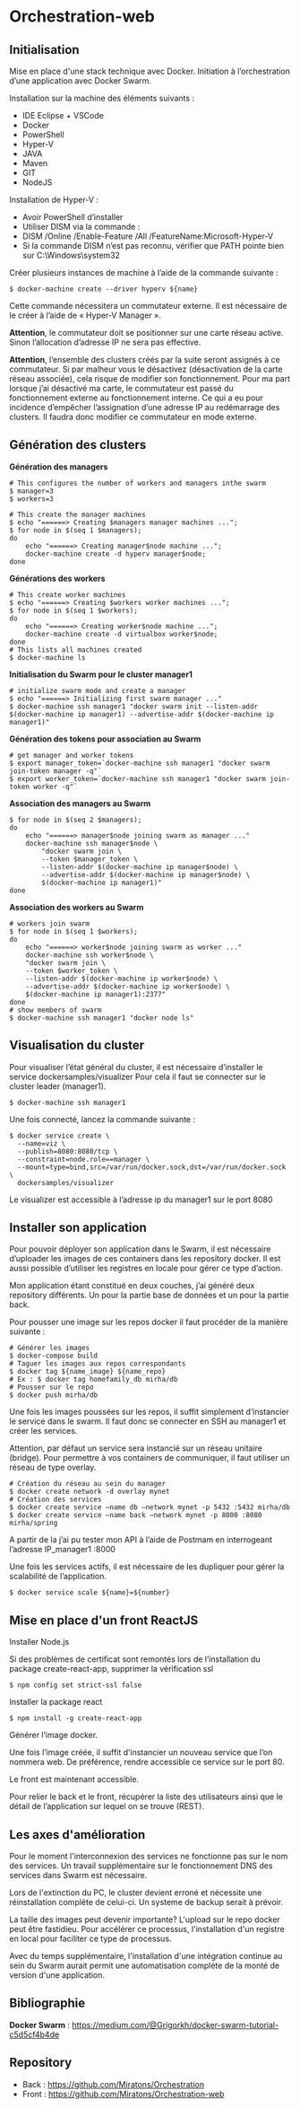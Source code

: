 # Orchestration-web

## Initialisation

Mise en place d'une stack technique avec Docker.
Initiation à l’orchestration d’une application avec Docker Swarm.

Installation sur la machine des éléments suivants :
- IDE Eclipse + VSCode
- Docker
- PowerShell
- Hyper-V
- JAVA
- Maven
- GIT
- NodeJS

Installation de Hyper-V :
- Avoir PowerShell d’installer
- Utiliser DISM via la commande :
- DISM /Online /Enable-Feature /All /FeatureName:Microsoft-Hyper-V
- Si la commande DISM n’est pas reconnu, vérifier que PATH pointe bien sur C:\Windows\system32

Créer plusieurs instances de machine à l’aide de la commande suivante :
```
$ docker-machine create --driver hyperv ${name}
```

Cette commande nécessitera un commutateur externe. Il est nécessaire de le créer à l’aide de « Hyper-V Manager ». 

**Attention**, le commutateur doit se positionner sur une carte réseau active. Sinon l’allocation d’adresse IP ne sera pas effective.

**Attention**, l’ensemble des clusters créés par la suite seront assignés à ce commutateur. Si par malheur vous le désactivez (désactivation de la carte réseau associée), cela risque de modifier son fonctionnement. Pour ma part lorsque j’ai désactivé ma carte, le commutateur est passé du fonctionnement externe au fonctionnement interne. Ce qui a eu pour incidence d’empêcher l’assignation d’une adresse IP au redémarrage des clusters. Il faudra donc modifier ce commutateur en mode externe.

## Génération des clusters

**Génération des managers**
```
# This configures the number of workers and managers inthe swarm 
$ manager=3
$ workers=3
```

```
# This create the manager machines
$ echo "======> Creating $managers manager machines ...";
$ for node in $(seq 1 $managers);
do
	echo "======> Creating manager$node machine ...";
	docker-machine create -d hyperv manager$node;
done
```

**Générations des workers**
```
# This create worker machines
$ echo "======> Creating $workers worker machines ...";
$ for node in $(seq 1 $workers);
do
	echo "======> Creating worker$node machine ...";
	docker-machine create -d virtualbox worker$node;
done
# This lists all machines created
$ docker-machine ls
```

**Initialisation du Swarm pour le cluster manager1**
```
# initialize swarm mode and create a manager
$ echo "======> Initializing first swarm manager ..."
$ docker-machine ssh manager1 "docker swarm init --listen-addr $(docker-machine ip manager1) --advertise-addr $(docker-machine ip manager1)"
```

**Génération des tokens pour association au Swarm**
```
# get manager and worker tokens
$ export manager_token=`docker-machine ssh manager1 "docker swarm join-token manager -q"`
$ export worker_token=`docker-machine ssh manager1 "docker swarm join-token worker -q"`
```

**Association des managers au Swarm**
```
$ for node in $(seq 2 $managers);
do
	echo "======> manager$node joining swarm as manager ..."
	docker-machine ssh manager$node \
		"docker swarm join \
		--token $manager_token \
		--listen-addr $(docker-machine ip manager$node) \
		--advertise-addr $(docker-machine ip manager$node) \
		$(docker-machine ip manager1)"
done
```

**Association des workers au Swarm**
```
# workers join swarm
$ for node in $(seq 1 $workers);
do
	echo "======> worker$node joining swarm as worker ..."
	docker-machine ssh worker$node \
	"docker swarm join \
	--token $worker_token \
	--listen-addr $(docker-machine ip worker$node) \
	--advertise-addr $(docker-machine ip worker$node) \
	$(docker-machine ip manager1):2377"
done
# show members of swarm
$ docker-machine ssh manager1 "docker node ls"
```

## Visualisation du cluster
Pour visualiser l’état général du cluster, il est nécessaire d’installer le service dockersamples/visualizer
Pour cela il faut se connecter sur le cluster leader (manager1).
```
$ docker-machine ssh manager1
```
Une fois connecté, lancez la commande suivante :
```
$ docker service create \
  --name=viz \
  --publish=8080:8080/tcp \
  --constraint=node.role==manager \
  --mount=type=bind,src=/var/run/docker.sock,dst=/var/run/docker.sock \
  dockersamples/visualizer
```
Le visualizer est accessible à l’adresse ip du manager1 sur le port 8080

## Installer son application
Pour pouvoir déployer son application dans le Swarm, il est nécessaire d’uploader les images de ces containers dans les repository docker. Il est aussi possible d’utiliser les registres en locale pour gérer ce type d’action.

Mon application étant constitué en deux couches, j’ai généré deux repository différents. Un pour la partie base de données et un pour la partie back.

Pour pousser une image sur les repos docker il faut procéder de la manière suivante :
```
# Générer les images
$ docker-compose build
# Taguer les images aux repos correspondants
$ docker tag ${name_image} ${name_repo}
# Ex : $ docker tag homefamily_db mirha/db
# Pousser sur le repo
$ docker push mirha/db
```

Une fois les images poussées sur les repos, il suffit simplement d’instancier le service dans le swarm. Il faut donc se connecter en SSH au manager1 et créer les services.

Attention, par défaut un service sera instancié sur un réseau unitaire (bridge). Pour permettre à vos containers de communiquer, il faut utiliser un réseau de type overlay.

```
# Création du réseau au sein du manager
$ docker create network -d overlay mynet
# Création des services
$ docker create service –name db –network mynet -p 5432 :5432 mirha/db
$ docker create service –name back –network mynet -p 8000 :8080 mirha/spring
```

A partir de la j’ai pu tester mon API à l’aide de Postmam en interrogeant l’adresse IP_manager1 :8000

Une fois les services actifs, il est nécessaire de les dupliquer pour gérer la scalabilité de l’application.
```
$ docker service scale ${name}=${number}
```

## Mise en place d'un front ReactJS
Installer Node.js

Si des problèmes de certificat sont remontés lors de l’installation du package create-react-app, supprimer la vérification ssl
```
$ npm config set strict-ssl false
```
Installer la package react
```
$ npm install -g create-react-app
```
Générer l’image docker.

Une fois l’image créée, il suffit d’instancier un nouveau service que l’on nommera web. De préférence, rendre accessible ce service sur le port 80.

Le front est maintenant accessible.

Pour relier le back et le front, récupérer la liste des utilisateurs ainsi que le détail de l’application sur lequel on se trouve (REST).

## Les axes d'amélioration

Pour le moment l'interconnexion des services ne fonctionne pas sur le nom des services. Un travail supplémentaire sur le fonctionnement DNS des services dans Swarm est nécessaire.

Lors de l'extinction du PC, le cluster devient erroné et nécessite une réinstallation compléte de celui-ci. Un systeme de backup serait à prévoir.

La taille des images peut devenir importante? L'upload sur le repo docker peut être fastidieu. Pour accélérer ce processus, l'installation d'un registre en local pour faciliter ce type de processus.

Avec du temps supplémentaire, l'installation d'une intégration continue au sein du Swarm aurait permit une automatisation compléte de la monté de version d'une application.

## Bibliographie
**Docker Swarm** : https://medium.com/@Grigorkh/docker-swarm-tutorial-c5d5cf4b4de

## Repository
- Back : https://github.com/Miratons/Orchestration
- Front : https://github.com/Miratons/Orchestration-web
